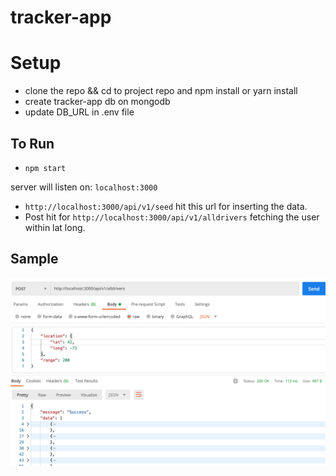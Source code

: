# tracker-app

# Setup
- clone the repo && cd to project repo and npm install or yarn install
- create tracker-app db on mongodb
- update DB_URL in .env file

## To Run
- ``` npm start ```

server will listen on: ``` localhost:3000 ```
- ``` http://localhost:3000/api/v1/seed ``` hit this url for inserting the data.
- Post hit for ``` http://localhost:3000/api/v1/alldrivers ``` fetching the user within lat long.

## Sample

![alt text](https://github.com/vbanurag/tracker-app/blob/main/Screenshot%202020-12-25%20at%202.58.18%20PM.png?raw=true)
